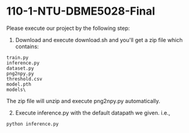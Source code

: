 # 110-1-NTU-DBME5028-Final
Please execute our project by the following step:
1. Download and execute download.sh and you'll get a zip file which contains:
```
train.py
inference.py
dataset.py
png2npy.py
threshold.csv
model.pth
models\
```
The zip file will unzip and execute png2npy.py automatically.

2. Execute inference.py with the default datapath we given. i.e.,
```
python inference.py
```
